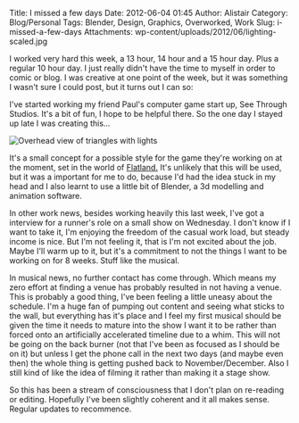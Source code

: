 Title: I missed a few days
Date: 2012-06-04 01:45
Author: Alistair
Category: Blog/Personal
Tags: Blender, Design, Graphics, Overworked, Work
Slug: i-missed-a-few-days
Attachments: wp-content/uploads/2012/06/lighting-scaled.jpg

I worked very hard this week, a 13 hour, 14 hour and a 15 hour day. Plus
a regular 10 hour day. I just really didn't have the time to myself in
order to comic or blog. I was creative at one point of the week, but it
was something I wasn't sure I could post, but it turns out I can so:

I've started working my friend Paul's computer game start up, See
Through Studios. It's a bit of fun, I hope to be helpful there. So the
one day I stayed up late I was creating this...

![Overhead view of triangles with lights](/wp-content/uploads/2012/06/lighting-scaled.jpg "lighting scaled")

It's a small concept for a possible style for the game they're working
on at the moment, set in the world of
[Flatland.](http://en.wikipedia.org/wiki/Flatland) It's unlikely that
this will be used, but it was a important for me to do, because I'd had
the idea stuck in my head and I also learnt to use a little bit of
Blender, a 3d modelling and animation software.

In other work news, besides working heavily this last week, I've got a
interview for a runner's role on a small show on Wednesday. I don't know
if I want to take it, I'm enjoying the freedom of the casual work load,
but steady income is nice. But I'm not feeling it, that is I'm not
excited about the job. Maybe I'll warm up to it, but it's a commitment
to not the things I want to be working on for 8 weeks. Stuff like the
musical.

In musical news, no further contact has come through. Which means my
zero effort at finding a venue has probably resulted in not having a
venue. This is probably a good thing, I've been feeling a little uneasy
about the schedule. I'm a huge fan of pumping out content and seeing
what sticks to the wall, but everything has it's place and I feel my
first musical should be given the time it needs to mature into the show
I want it to be rather than forced onto an artificially accelerated
timeline due to a whim. This will not be going on the back burner (not
that I've been as focused as I should be on it) but unless I get the
phone call in the next two days (and maybe even then) the whole thing is
getting pushed back to November/December. Also I still kind of like the
idea of filming it rather than making it a stage show.

So this has been a stream of consciousness that I don't plan on
re-reading or editing. Hopefully I've been slightly coherent and it all
makes sense. Regular updates to recommence.
